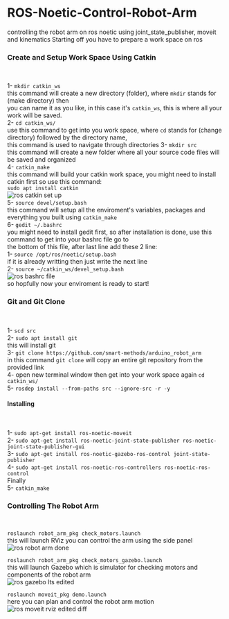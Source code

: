 # ROS-Noetic-Control-Robot-Arm
controlling the robot arm on ros noetic using joint_state_publisher, moveit and kinematics
Starting off you have to prepare a work space on ros
<h3>Create and Setup Work Space Using Catkin </h3> <br>

1- ```mkdir catkin_ws``` <br>
this command will create a new directory (folder), where `mkdir` stands for (make directory) then <br>
you can name it as you like, in this case it's `catkin_ws`, this is where all your work will be saved. <br>
2- ```cd catkin_ws/``` <br>
use this command to get into you work space, where `cd` stands for (change directory) followed by the directory name,<br>
this command is used to navigate through directories
3- ```mkdir src``` <br>
this command will create a new folder where all your source code files will be saved and organized <br>
4- ```catkin_make``` <br>
this command will build your catkin work space, you might need to install catkin first so use this command: <br>
`sudo apt install catkin` <br>
![ros catkin set up](https://github.com/user-attachments/assets/2dc44a69-6ae3-4486-9355-655d7b7ada01) <br>
5- ```source devel/setup.bash``` <br>
this command will setup all the enviroment's variables, packages and everything you built using `catkin_make` <br>
6- ```gedit ~/.bashrc``` <br>
you might need to install gedit first, so after installation is done, use this command to get into your bashrc file go to <br>
the bottom of this file, after last line add these 2 line: <br>
1- ```source /opt/ros/noetic/setup.bash``` <br>
if it is already writting then just write the next line <br>
2- ```source ~/catkin_ws/devel_setup.bash``` <br>
![ros bashrc file](https://github.com/user-attachments/assets/1a98acba-a14a-4b80-85b1-c8f513c5b1b1) <br>
<bold>so hopfully now your enviroment is ready to start! </bold> <br>
<h3>Git and Git Clone</h3> <br>

1- ```scd src``` <br>
2- ```sudo apt install git``` <br>
this will install git <br>
3- ```git clone https://github.com/smart-methods/arduino_robot_arm``` <br>
in this command `git clone` will copy an entire git repository from the provided link<br>
4- open new terminal window then get into your work space again `cd catkin_ws/` <br>
5- ```rosdep install --from-paths src --ignore-src -r -y``` <br>
<h4>Installing</h4> <br>

1- ```sudo apt-get install ros-noetic-moveit``` <br>
2- ```sudo apt-get install ros-noetic-joint-state-publisher ros-noetic-joint-state-publisher-gui``` <br>
3- ```sudo apt-get install ros-noetic-gazebo-ros-control joint-state-publisher``` <br>
4- ```sudo apt-get install ros-noetic-ros-controllers ros-noetic-ros-control``` <br>
Finally <br>
5- ```catkin_make```
<h3>Controlling The Robot Arm</h3> <br>

```roslaunch robot_arm_pkg check_motors.launch```<br>
this will launch RViz you can control the arm using the side panel <br>
![ros robot arm done](https://github.com/user-attachments/assets/f619115e-6b3a-40d0-8131-48b785765ec8) <br>

```roslaunch robot_arm_pkg check_motors_gazebo.launch``` <br>
this will launch Gazebo which is simulator for checking motors and components of the robot arm <br>
![ros gazebo lts edited](https://github.com/user-attachments/assets/6c5b5b65-3f8a-4f9b-869a-0395020c7691)<br>

```roslaunch moveit_pkg demo.launch``` <br>
here you can plan and control the robot arm motion
![ros moveit rviz edited diff](https://github.com/user-attachments/assets/6822f011-a092-4b2a-b553-a7243864115e)
